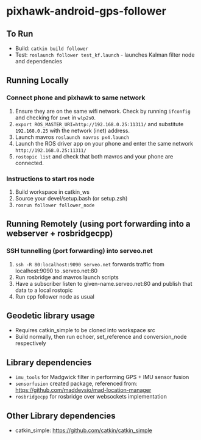 # pixhawk-android-gps-follower

## To Run
- Build: `catkin build follower`
- Test: `roslaunch follower test_kf.launch` - launches Kalman filter node and dependencies

## Running Locally
### Connect phone and pixhawk to same network
1. Ensure they are on the same wifi network. Check by running `ifconfig` and checking for `inet` in `wlp2s0`.
2. `export ROS_MASTER_URI=http://192.168.0.25:11311/` and substitute `192.168.0.25` with the network (inet) address.
3. Launch mavros `roslaunch mavros px4.launch`
4. Launch the ROS driver app on your phone and enter the same network `http://192.168.0.25:11311/`
5. `rostopic list` and check that both mavros and your phone are connected. 

### Instructions to start ros node
1. Build workspace in catkin_ws
2. Source your devel/setup.bash (or setup.zsh)
3. `rosrun follower follower_node`

## Running Remotely (using port forwarding into a webserver + rosbridgecpp)
### SSH tunnelling (port forwarding) into serveo.net
1. `ssh -R 80:localhost:9090 serveo.net` forwards traffic from localhost:9090 to <given-name>.serveo.net:80
2. Run rosbridge and mavros launch scripts
3. Have a subscriber listen to given-name.serveo.net:80 and publish that data to a local rostopic
4. Run cpp follower node as usual

## Geodetic library usage
- Requires catkin_simple to be cloned into workspace src
- Build normally, then run echoer, set_reference and conversion_node respectively

## Library dependencies
- `imu_tools` for Madgwick filter in performing GPS + IMU sensor fusion
- `sensorfusion` created package, referenced from: https://github.com/maddevsio/mad-location-manager
- `rosbridgecpp` for rosbridge over websockets implementation

## Other Library dependencies
- catkin_simple: https://github.com/catkin/catkin_simple